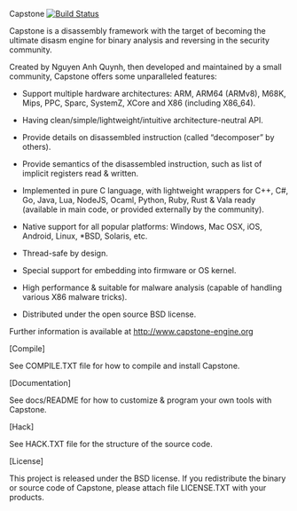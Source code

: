 Capstone [![Build Status](https://travis-ci.org/aquynh/capstone.svg?branch=next)](https://travis-ci.org/aquynh/capstone)

Capstone is a disassembly framework with the target of becoming the ultimate
disasm engine for binary analysis and reversing in the security community.

Created by Nguyen Anh Quynh, then developed and maintained by a small community,
Capstone offers some unparalleled features:

- Support multiple hardware architectures: ARM, ARM64 (ARMv8), M68K, Mips, PPC,
  Sparc, SystemZ, XCore and X86 (including X86_64).

- Having clean/simple/lightweight/intuitive architecture-neutral API.

- Provide details on disassembled instruction (called “decomposer” by others).

- Provide semantics of the disassembled instruction, such as list of implicit
  registers read & written.

- Implemented in pure C language, with lightweight wrappers for C++, C#, Go,
  Java, Lua, NodeJS, Ocaml, Python, Ruby, Rust & Vala ready (available in main
  code, or provided externally by the community).

- Native support for all popular platforms: Windows, Mac OSX, iOS, Android,
  Linux, *BSD, Solaris, etc.

- Thread-safe by design.

- Special support for embedding into firmware or OS kernel.

- High performance & suitable for malware analysis (capable of handling various
  X86 malware tricks).

- Distributed under the open source BSD license.

Further information is available at http://www.capstone-engine.org


[Compile]

See COMPILE.TXT file for how to compile and install Capstone.


[Documentation]

See docs/README for how to customize & program your own tools with Capstone.


[Hack]

See HACK.TXT file for the structure of the source code.


[License]

This project is released under the BSD license. If you redistribute the binary
or source code of Capstone, please attach file LICENSE.TXT with your products.
